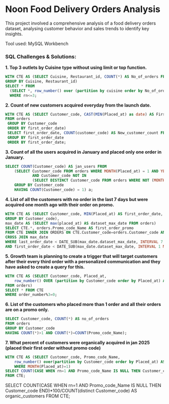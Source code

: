 # Noon Food Delivery Orders Analysis

This project involved a comprehensive analysis of a food delivery orders dataset, analysing customer behavior and sales trends to identify key insights. 

Tool used: MySQL Workbench

### SQL Challenges & Solutions:

**1. Top 3 outlets by Cuisine type without using limit or top function.**
```sql
WITH CTE AS (SELECT Cuisine, Restaurant_id, COUNT(*) AS No_of_orders FROM orders
GROUP BY Cuisine, Restaurant_id)
SELECT * FROM 
  (SELECT *, row_number() over (partition by cuisine order by No_of_orders desc) AS rn FROM CTE)a 
  WHERE rn<=3;
```
**2. Count of new customers acquired everyday from the launch date.**
```sql
WITH CTE AS (SELECT Customer_code, CAST(MIN(Placed_at) as date) AS First_order_date
FROM orders
 GROUP BY Customer_code
 ORDER BY first_order_date)
 SELECT first_order_date, COUNT(customer_code) AS New_customer_count FROM CTE
 GROUP BY first_order_date
 ORDER BY first_order_date;
 ```
**3. Count of all the users acquired in January and placed only one order in January.**
```sql
SELECT COUNT(Customer_code) AS jan_users FROM
    (SELECT Customer_code FROM orders WHERE MONTH(Placed_at) = 1 AND YEAR(Placed_at) = 2025
            AND Customer_code NOT IN 
            (SELECT DISTINCT Customer_code FROM orders WHERE NOT (MONTH(Placed_at) = 1 AND YEAR(Placed_at) = 2025))
    GROUP BY Customer_code
    HAVING COUNT(Customer_code) = 1) a;
```  
**4. List of all the customers with no order in the last 7 days but were acquired one month ago with their order on promo.**
```sql
WITH CTE AS (SELECT Customer_code, MIN(Placed_at) AS first_order_date, MAX(Placed_at) AS last_order_date FROM orders
GROUP BY Customer_code),
max_date AS (SELECT max(placed_at) AS dataset_max_date FROM orders)
SELECT CTE.*, orders.Promo_code_Name AS first_order_promo
FROM CTE INNER JOIN ORDERS ON CTE.Customer_code=orders.Customer_code AND CTE.first_order_date=orders.Placed_at 
CROSS JOIN max_date
WHERE last_order_date < DATE_SUB(max_date.dataset_max_date, INTERVAL 7 DAY) 
AND first_order_date < DATE_SUB(max_date.dataset_max_date, INTERVAL 1 MONTH) AND orders.Promo_code_Name IS NOT NULL;
```
**5. Growth team is planning to create a trigger that will target customers after their every third order with a personalized communication and they have asked to create a query for this.**
```sql
WITH CTE AS (SELECT Customer_code, Placed_at, 
	row_number() OVER (partition by Customer_code order by Placed_at) AS order_number 
FROM orders)
SELECT * FROM CTE
WHERE order_number%3=0;
```
**6. List of the customers who placed more than 1 order and all their orders are on a promo only.**
```sql
SELECT Customer_code, COUNT(*) AS no_of_orders 
FROM orders
GROUP BY Customer_code
HAVING COUNT(*)>1 AND COUNT(*)=COUNT(Promo_code_Name);
```
**7. What percent of customers were organically acquired in jan 2025 (placed their first order without promo code)**
```sql
WITH CTE AS (SELECT Customer_code, Promo_code_Name, 
    row_number() over(partition by Customer_code order by Placed_at) AS rn FROM orders
	WHERE MONTH(Placed_at)=1)
SELECT COUNT(CASE WHEN rn=1 AND Promo_code_Name IS NULL THEN Customer_code END)*100/COUNT(distinct Customer_code) AS organic_customers
FROM CTE;
```
SELECT COUNT(CASE WHEN rn=1 AND Promo_code_Name IS NULL THEN Customer_code END)*100/COUNT(distinct Customer_code) AS organic_customers
FROM CTE;
